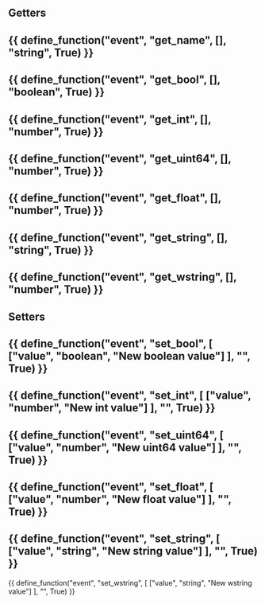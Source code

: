 ## Getters

{{ define_function("event", "get_name", [], "string", True) }}
---
{{ define_function("event", "get_bool", [], "boolean", True) }}
---
{{ define_function("event", "get_int", [], "number", True) }}
---
{{ define_function("event", "get_uint64", [], "number", True) }}
---
{{ define_function("event", "get_float", [], "number", True) }}
---
{{ define_function("event", "get_string", [], "string", True) }}
---
{{ define_function("event", "get_wstring", [], "number", True) }}
---
## Setters

{{ define_function("event", "set_bool", [
    ["value", "boolean", "New boolean value"]
], "", True) }}
---
{{ define_function("event", "set_int", [
    ["value", "number", "New int value"]
], "", True) }}
---
{{ define_function("event", "set_uint64", [
    ["value", "number", "New uint64 value"]
], "", True) }}
---
{{ define_function("event", "set_float", [
    ["value", "number", "New float value"]
], "", True) }}
---
{{ define_function("event", "set_string", [
    ["value", "string", "New string value"]
], "", True) }}
---
{{ define_function("event", "set_wstring", [
    ["value", "string", "New wstring value"]
], "", True) }}